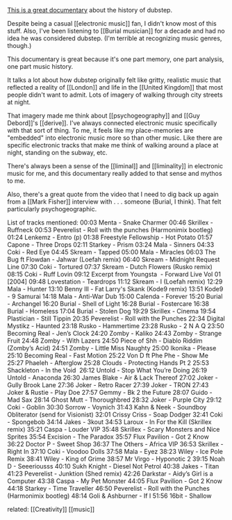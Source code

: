 [This is a great documentary](https://www.youtube.com/watch?v=-hLlVVKRwk0) about the history of dubstep.

Despite being a casual [[electronic music]] fan, I didn't know most of this stuff. Also, I've been listening to [[Burial musician]] for a decade and had no idea he was considered dubstep. (I'm terrible at recognizing music genres, though.)

This documentary is great because it's one part memory, one part analysis, one part music history.

It talks a lot about how dubstep originally felt like gritty, realistic music that reflected a reality of [[London]] and life in the [[United Kingdom]] that most people didn't want to admit. Lots of imagery of walking through city streets at night. 

That imagery made me think about [[psychogeography]] and [[Guy Debord]]'s [[derive]]. I've always connected electronic music specifically with that sort of thing. To me, it feels like my place-memories are "embedded" into electronic music more so than other music. Like there are specific electronic tracks that make me think of walking around a place at night, standing on the subway, etc.

There's always been a sense of the [[liminal]] and [[liminality]] in electronic music for me, and this documentary really added to that sense and mythos to me.

Also, there's a great quote from the video that I need to dig back up again from a [[Mark Fisher]] interview with . . . someone (Burial, I think). That felt particularly psychogeographic.

List of tracks mentioned:
00:03 Menta - Snake Charmer
00:46 Skrillex - Ruffneck
00:53 Peverelist - Roll with the punches (Harmonimix bootleg)
01:24 Lenkemz - Entro (p)
01:38 Freestyle Fellowship - Hot Potato
01:57 Capone - Three Drops
02:11 Starkey - Prism
03:24 Mala - Sinners
04:33 Coki - Red Eye
04:45 Skream - Tapped
05:00 Mala - Miracles
06:03 The Bug ft Flowdan - Jahwar (Loefah remix)
06:40 Skream - Midnight Request Line
07:30 Coki - Tortured
07:37 Skream - Dutch Flowers (Rusko remix)
08:15 Coki - Ruff Lovin
09:12 Excerpt from Youngsta  - Forward Live Vol 01 [2004]
09:48 Lovestation - Teardrops
11:12 Skream - I (Loefah remix)
12:29 Mala - Hunter
13:10 Benny Ill - Fat Larry's Skank (Kode9 remix)
13:51 Kode9 - 9 Samurai
14:18 Mala - Anti-War Dub
15:00 Calenda - Forever
15:20 Burial - Archangel
16:20 Burial - Shell of Light
16:28 Burial - Fostercare
16:38 Burial - Homeless
17:04 Burial - Stolen Dog
19:29 Skrillex - Cinema
19:54 Plastician - Still Tippin
20:35 Peverelist - Roll with the Punches
22:34 Digital Mystikz - Haunted
23:18 Rusko - Hammertime
23:28 Rusko - 2 N A Q
23:50 Becoming Real - Jen’s Clock
24:20 Zomby - Kaliko
24:43 Zomby - Strange Fruit
24:48 Zomby - With Lazers
24:50 Piece of Shh - Diablo Riddim (Zomby’s Acid)
24:51 Zomby - Little Miss Naughty
25:00 Ikonika - Please
25:10 Becoming Real - Fast Motion
25:22 Von D ft Phe Phe - Show Me
25:27 Phaeleh - Afterglow
25:28 Clouds - Protecting Hands Pt 2
25:53 Shackleton - In the Void 
26:12 Untold - Stop What You’re Doing
26:19 Untold - Anaconda
26:30 James Blake - Air & Lack Thereof
27:02 Joker - Gully Brook Lane
27:36 Joker - Retro Racer
27:39 Joker - TRON
27:43 Joker & Rustie - Play Doe
27:57 Gemmy - Bk 2 the Future
28:07 Guido - Mad Sax
28:14 Ghost Mutt - Thoroughbred
28:32 Joker - Purple City
29:12 Coki - Goblin
30:30 Sorrow - Voynich
31:43 Kahn & Neek - Soundboy Obliterator (send for Visionist)
32:01 Crissy Criss - Soap Dodger
32:41 Coki - Spongebob
34:14 Jakes - 3kout
34:53 Laroux - In For the Kill (Skrillex remix)
35:21 Caspa - Louder VIP
35:48 Skrillex - Scary Monsters and Nice Sprites
35:54 Excision - The Paradox
35:57 Flux Pavilion - Got 2 Know
36:22 Doctor P - Sweet Shop
36:37 The Others - Africa VIP
36:53 Skrillex - Right In
37:10 Coki - Voodoo Dolls
37:58 Mala - Eyez
38:23 Wiley - Ice Pole Remix
38:41 Wiley - King of Grime
38:57 Mr Virgo - Hyponotic 2
39:15 Noah D - Seeeriousss
40:10 Sukh Knight - Diesel Not Petrol
40:38 Jakes - Titan
41:23 Peverelist - Junktion (Shed remix)
42:26 Darkstar - Aidy’s Girl is a Computer
43:38 Caspa - My Pet Monster
44:05 Flux Pavilion - Got 2 Know
44:18 Starkey - Time Traveller
46:50 Peverelist - Roll with the Punches (Harmonimix bootleg)
48:14 Goli & Ashburner - If I
51:56 16bit - Shallow


related:
[[Creativity]]
[[music]]